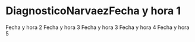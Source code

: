 # DiagnosticoNarvaezFecha y hora 1
Fecha y hora 2
Fecha y hora 3
Fecha y hora 3
Fecha y hora 4
Fecha y hora 5
